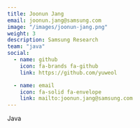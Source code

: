 ```yaml
---
title: Joonun Jang
email: joonun.jang@samsung.com
image: "/images/joonun-jang.png"
weight: 3
description: Samsung Research
team: "java"
social:
  - name: github
    icon: fa-brands fa-github
    link: https://github.com/yuweol

  - name: email
    icon: fa-solid fa-envelope
    link: mailto:joonun.jang@samsung.com
---
```


Java
